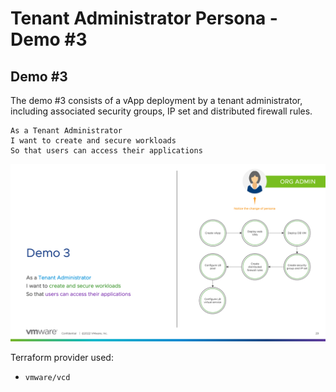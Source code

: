 # Tenant Administrator Persona - Demo #3

## Demo #3

The demo #3 consists of a vApp deployment by a tenant administrator, including associated security groups, IP set and distributed firewall rules.

```
As a Tenant Administrator
I want to create and secure workloads
So that users can access their applications
```

![Beyond Networking Automation with VCD, NSX-T and Terraform - Demo 3](../images/demo-3.png)

Terraform provider used:

* `vmware/vcd`

